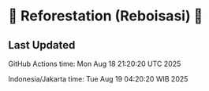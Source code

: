 
# 🌳 Reforestation (Reboisasi) 🌲

## Last Updated

GitHub Actions time: Mon Aug 18 21:20:20 UTC 2025

Indonesia/Jakarta time: Tue Aug 19 04:20:20 WIB 2025

